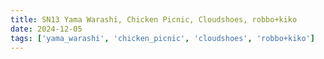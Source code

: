 ```yaml
---
title: SN13 Yama Warashi, Chicken Picnic, Cloudshoes, robbo+kiko
date: 2024-12-05 
tags: ['yama_warashi', 'chicken_picnic', 'cloudshoes', 'robbo+kiko']
---
```

